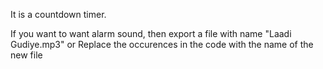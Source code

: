 It is a countdown timer.


If you want to want alarm sound, then export a file with name "Laadi Gudiye.mp3"
or
Replace the occurences in the code with the name of the new file
